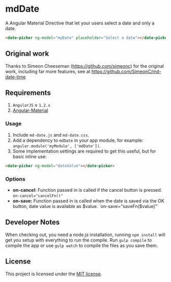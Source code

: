 mdDate
===========

A Angular Material Directive that let your users select a date and only a date.

```html
<date-picker ng-model="myDate" placeholder="Select a date"></date-picker>
```

## Original work

Thanks to Simeon Cheeseman (https://github.com/simeonc) for the original work, including far more features, see at https://github.com/SimeonC/md-date-time

## Requirements

1. `AngularJS` ≥ `1.2.x`
1. [Angular-Material](https://github.com/angular/material)

### Usage

1. Include `md-date.js` and `md-date.css`.
2. Add a dependency to `mdDate` in your app module, for example: ```angular.module('myModule', ['mdDate'])```.
3. Some implementation settings are required to get this useful, but for basic inline use:
```html
<date-picker ng-model="dateValue"></date-picker>
```

### Options

* **on-cancel:** Function passed in is called if the cancel button is pressed. `on-cancel="cancelFn()"`
* **on-save:** Function passed in is called when the date is saved via the OK button, date value is available as $value. `on-save="saveFn($value)"`

## Developer Notes

When checking out, you need a node.js installation, running `npm install` will get you setup with everything to run the compile.
Run `gulp compile` to compile the app or use `gulp watch` to compile the files as you save them.

## License

This project is licensed under the [MIT license](http://opensource.org/licenses/MIT).
